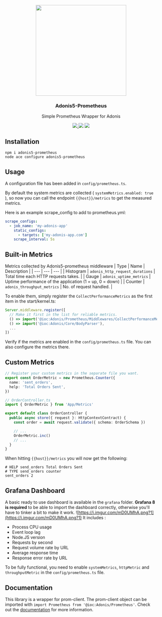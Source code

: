 <div align="center">
  <img src="https://i.imgur.com/QZf8jrj.png" width="300px" />  
  <br/>
  <h3>Adonis5-Prometheus</h3>
  <p>Simple Prometheus Wrapper for Adonis</p>
  <a href="https://www.npmjs.com/package/adonis5-prometheus">
    <img src="https://img.shields.io/npm/v/adonis5-prometheus.svg?style=for-the-badge&logo=npm" />
  </a>
  <img src="https://img.shields.io/npm/l/adonis5-prometheus?color=blueviolet&style=for-the-badge" />
  <img src="https://img.shields.io/badge/Typescript-294E80.svg?style=for-the-badge&logo=typescript" />
</div>

## Installation
```
npm i adonis5-prometheus
node ace configure adonis5-prometheus
```

## Usage

A configuration file has been added in `config/prometheus.ts`.

By default the system metrics are collected ( `systemMetrics.enabled: true` ), so now you can call the endpoint `{{host}}/metrics` to get the measured metrics.

Here is an example scrape_config to add to prometheus.yml:
```yaml
scrape_configs:
  - job_name: 'my-adonis-app'
    static_configs:
      - targets: ['my-adonis-app.com']
    scrape_interval: 5s
```

## Built-in Metrics
Metrics collected by Adonis5-prometheus middleware
| Type      | Name                              | Description                                                 |
| ---       | ---                               | ---                                                         |
| Histogram | `adonis_http_request_durations`   | Total time each HTTP requests takes.                        |
| Gauge     | `adonis_uptime_metrics`           | Uptime performance of the application (1 = up, 0 = down)    |
| Counter   | `adonis_throughput_metrics`       | No. of request handled.                                     |

To enable them, simply register the `CollectPerformanceMetrics` as the first item in the start/kernel.ts:
```typescript
Server.middleware.register([
  // Make it first in the list for reliable metrics.
  () => import('@ioc:Adonis/Prometheus/Middlewares/CollectPerformanceMetrics'),
  () => import('@ioc:Adonis/Core/BodyParser'),
  ...
])
```
Verify if the metrics are enabled in the `config/prometheus.ts` file. You can also configure the metrics there.

## Custom Metrics
```typescript
// Register your custom metrics in the separate file you want.
export const OrderMetric = new Prometheus.Counter({
  name: 'sent_orders',
  help: 'Total Orders Sent',
})

// OrderController.ts
import { OrderMetric } from 'App/Metrics'

export default class OrderController {
  public async store({ request }: HttpContextContract) {
    const order = await request.validate({ schema: OrderSchema })

    // ...
    OrderMetric.inc()
    // ...
  }
}
```
When hitting `{{host}}/metrics` you will now get the following:
```
# HELP send_orders Total Orders Sent
# TYPE send_orders counter
sent_orders 2
```

## Grafana Dashboard
A basic ready to use dashboard is available in the `grafana` folder.
**Grafana 8 is required** to be able to import the dashboard correctly, otherwise you'll have to tinker a bit to make it work.
![https://i.imgur.com/mD0UMhA.png?1](https://i.imgur.com/mD0UMhA.png?1)
It includes :
- Process CPU usage
- Event loop lag
- Node.JS version
- Requests by second
- Request volume rate by URL
- Average response time
- Response error rate by URL

To be fully functional, you need to enable `systemMetrics`, `httpMetric` and `throughputMetric` in the `config/prometheus.ts` file.

## Documentation
This library is a wrapper for prom-client. The prom-client object can be imported with `import Prometheus from '@ioc:Adonis/Prometheus'`. Check out the [documentation](https://github.com/siimon/prom-client) for more information.
